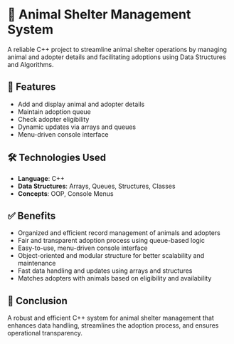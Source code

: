 # 🐾 Animal Shelter Management System

A reliable C++ project to streamline animal shelter operations by managing animal and adopter details and facilitating adoptions using Data Structures and Algorithms.

## 📌 Features
- Add and display animal and adopter details
- Maintain adoption queue
- Check adopter eligibility
- Dynamic updates via arrays and queues
- Menu-driven console interface

## 🛠️ Technologies Used
- **Language**: C++
- **Data Structures**: Arrays, Queues, Structures, Classes
- **Concepts**: OOP, Console Menus

## ✅ Benefits
- Organized and efficient record management of animals and adopters
- Fair and transparent adoption process using queue-based logic
- Easy-to-use, menu-driven console interface
- Object-oriented and modular structure for better scalability and maintenance
- Fast data handling and updates using arrays and structures
- Matches adopters with animals based on eligibility and availability

## 📄 Conclusion
A robust and efficient C++ system for animal shelter management that enhances data handling, streamlines the adoption process, and ensures operational transparency.

